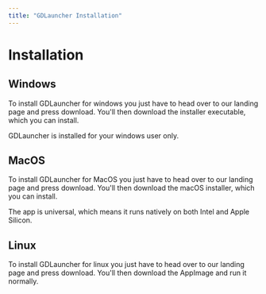 ```yaml
---
title: "GDLauncher Installation"
---
```


# Installation

## Windows

To install GDLauncher for windows you just have to head over to our landing page and press download.
You'll then download the installer executable, which you can install.

GDLauncher is installed for your windows user only.

## MacOS

To install GDLauncher for MacOS you just have to head over to our landing page and press download.
You'll then download the macOS installer, which you can install.

The app is universal, which means it runs natively on both Intel and Apple Silicon.

## Linux

To install GDLauncher for linux you just have to head over to our landing page and press download.
You'll then download the AppImage and run it normally.
